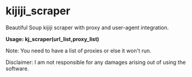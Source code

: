 # kijiji_scraper
Beautiful Soup kijiji scraper with proxy and user-agent integration.

<b>Usage: kj_scraper(url_list,proxy_list)</b> 

Note: You need to have a list of proxies or else it won't run.


Disclaimer: I am not responsible for any damages arising out of using the software.

